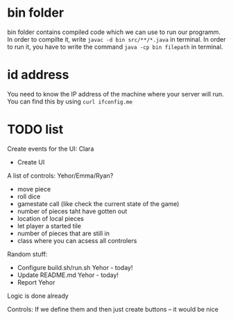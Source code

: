 # bin folder

bin folder contains compiled code which we can use to run our programm. 
In order to compilte it, write `javac -d bin src/**/*.java` in terminal.
In order to run it, you have to write the command `java -cp bin filepath` in terminal. 

# id address

 You need to know the IP address of the machine where your server will run. You can find this by using `curl ifconfig.me`
 

# TODO list

Create events for the UI: Clara
 - Create UI 

A list of controls:  Yehor/Emma/Ryan?

 - move piece 
 - roll dice
 - gamestate call (like check the current state of the game)
 - number of pieces taht have gotten out
 - location of local pieces 
 - let player a started tile 
 - number of pieces that are still in
 - class where you can acsess all controlers 

Random stuff:
 - Configure build.sh/run.sh Yehor - today!
 - Update README.md Yehor - today!
 - Report Yehor

Logic is done already

Controls:
	If we define them and then just create buttons – it would be nice
 	
